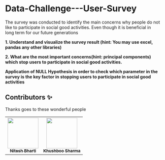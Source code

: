 # Data-Challenge---User-Survey
The survey was conducted to identify the main concerns why people do not like to participate in social good activities. Even though it is beneficial in long term for our future generations


**1. Understand and visualize the survey result (hint: You may use excel, pandas any other libraries)**

**2. What are the most important concerns(hint: principal components) which stop users to participate in social good activities.**

**Application of NULL Hypothesis in order to check which parameter in the survey is the key factor in stopping users to participate in social good activities**

## Contributors ✨

Thanks goes to these wonderful people
<table>
  <tr>
    <td align="center"><a href="https://github.com/niteshbharti005101"><img src="https://avatars2.githubusercontent.com/u/52861833" width="100px;" alt=""/><br /><sub><b>Nitesh Bharti</b></sub></a><br /></td>
    <td align="center"><a href="https://github.com/khushboo-sharma14"><img src="https://avatars.githubusercontent.com/u/56184960?v=4" width="100px;" alt=""/><br /><sub><b>Khushboo Sharma</b></sub></a><br /></td>
</table>
